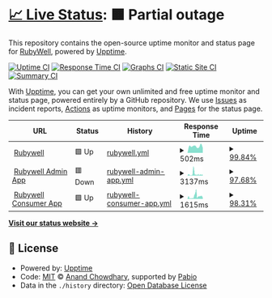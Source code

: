 # [📈 Live Status](https://rubywell.github.io/rubywell-status-page): <!--live status--> **🟧 Partial outage**

This repository contains the open-source uptime monitor and status page for [RubyWell](https://rubywell.github.io/rubywell-status-page), powered by [Upptime](https://github.com/upptime/upptime).

[![Uptime CI](https://github.com/rubywell/rubywell-status-page/workflows/Uptime%20CI/badge.svg)](https://github.com/rubywell/rubywell-status-page/actions?query=workflow%3A%22Uptime+CI%22)
[![Response Time CI](https://github.com/rubywell/rubywell-status-page/workflows/Response%20Time%20CI/badge.svg)](https://github.com/rubywell/rubywell-status-page/actions?query=workflow%3A%22Response+Time+CI%22)
[![Graphs CI](https://github.com/rubywell/rubywell-status-page/workflows/Graphs%20CI/badge.svg)](https://github.com/rubywell/rubywell-status-page/actions?query=workflow%3A%22Graphs+CI%22)
[![Static Site CI](https://github.com/rubywell/rubywell-status-page/workflows/Static%20Site%20CI/badge.svg)](https://github.com/rubywell/rubywell-status-page/actions?query=workflow%3A%22Static+Site+CI%22)
[![Summary CI](https://github.com/rubywell/rubywell-status-page/workflows/Summary%20CI/badge.svg)](https://github.com/rubywell/rubywell-status-page/actions?query=workflow%3A%22Summary+CI%22)

With [Upptime](https://upptime.js.org), you can get your own unlimited and free uptime monitor and status page, powered entirely by a GitHub repository. We use [Issues](https://github.com/rubywell/rubywell-status-page/issues) as incident reports, [Actions](https://github.com/rubywell/rubywell-status-page/actions) as uptime monitors, and [Pages](https://rubywell.github.io/rubywell-status-page) for the status page.

<!--start: status pages-->
<!-- This summary is generated by Upptime (https://github.com/upptime/upptime) -->
<!-- Do not edit this manually, your changes will be overwritten -->
<!-- prettier-ignore -->
| URL | Status | History | Response Time | Uptime |
| --- | ------ | ------- | ------------- | ------ |
| <img alt="" src="https://icons.duckduckgo.com/ip3/rubywell.com.ico" height="13"> [Rubywell](https://rubywell.com) | 🟩 Up | [rubywell.yml](https://github.com/rubywell/rubywell-status-page/commits/HEAD/history/rubywell.yml) | <details><summary><img alt="Response time graph" src="./graphs/rubywell/response-time-week.png" height="20"> 502ms</summary><br><a href="https://rubywell.github.io/rubywell-status-page/history/rubywell"><img alt="Response time 593" src="https://img.shields.io/endpoint?url=https%3A%2F%2Fraw.githubusercontent.com%2Frubywell%2Frubywell-status-page%2FHEAD%2Fapi%2Frubywell%2Fresponse-time.json"></a><br><a href="https://rubywell.github.io/rubywell-status-page/history/rubywell"><img alt="24-hour response time 383" src="https://img.shields.io/endpoint?url=https%3A%2F%2Fraw.githubusercontent.com%2Frubywell%2Frubywell-status-page%2FHEAD%2Fapi%2Frubywell%2Fresponse-time-day.json"></a><br><a href="https://rubywell.github.io/rubywell-status-page/history/rubywell"><img alt="7-day response time 502" src="https://img.shields.io/endpoint?url=https%3A%2F%2Fraw.githubusercontent.com%2Frubywell%2Frubywell-status-page%2FHEAD%2Fapi%2Frubywell%2Fresponse-time-week.json"></a><br><a href="https://rubywell.github.io/rubywell-status-page/history/rubywell"><img alt="30-day response time 593" src="https://img.shields.io/endpoint?url=https%3A%2F%2Fraw.githubusercontent.com%2Frubywell%2Frubywell-status-page%2FHEAD%2Fapi%2Frubywell%2Fresponse-time-month.json"></a><br><a href="https://rubywell.github.io/rubywell-status-page/history/rubywell"><img alt="1-year response time 593" src="https://img.shields.io/endpoint?url=https%3A%2F%2Fraw.githubusercontent.com%2Frubywell%2Frubywell-status-page%2FHEAD%2Fapi%2Frubywell%2Fresponse-time-year.json"></a></details> | <details><summary><a href="https://rubywell.github.io/rubywell-status-page/history/rubywell">99.84%</a></summary><a href="https://rubywell.github.io/rubywell-status-page/history/rubywell"><img alt="All-time uptime 99.96%" src="https://img.shields.io/endpoint?url=https%3A%2F%2Fraw.githubusercontent.com%2Frubywell%2Frubywell-status-page%2FHEAD%2Fapi%2Frubywell%2Fuptime.json"></a><br><a href="https://rubywell.github.io/rubywell-status-page/history/rubywell"><img alt="24-hour uptime 100.00%" src="https://img.shields.io/endpoint?url=https%3A%2F%2Fraw.githubusercontent.com%2Frubywell%2Frubywell-status-page%2FHEAD%2Fapi%2Frubywell%2Fuptime-day.json"></a><br><a href="https://rubywell.github.io/rubywell-status-page/history/rubywell"><img alt="7-day uptime 99.84%" src="https://img.shields.io/endpoint?url=https%3A%2F%2Fraw.githubusercontent.com%2Frubywell%2Frubywell-status-page%2FHEAD%2Fapi%2Frubywell%2Fuptime-week.json"></a><br><a href="https://rubywell.github.io/rubywell-status-page/history/rubywell"><img alt="30-day uptime 99.96%" src="https://img.shields.io/endpoint?url=https%3A%2F%2Fraw.githubusercontent.com%2Frubywell%2Frubywell-status-page%2FHEAD%2Fapi%2Frubywell%2Fuptime-month.json"></a><br><a href="https://rubywell.github.io/rubywell-status-page/history/rubywell"><img alt="1-year uptime 99.96%" src="https://img.shields.io/endpoint?url=https%3A%2F%2Fraw.githubusercontent.com%2Frubywell%2Frubywell-status-page%2FHEAD%2Fapi%2Frubywell%2Fuptime-year.json"></a></details>
| <img alt="" src="https://icons.duckduckgo.com/ip3/admin.rubywell.com.ico" height="13"> [Rubywell Admin App](https://admin.rubywell.com) | 🟥 Down | [rubywell-admin-app.yml](https://github.com/rubywell/rubywell-status-page/commits/HEAD/history/rubywell-admin-app.yml) | <details><summary><img alt="Response time graph" src="./graphs/rubywell-admin-app/response-time-week.png" height="20"> 3137ms</summary><br><a href="https://rubywell.github.io/rubywell-status-page/history/rubywell-admin-app"><img alt="Response time 2793" src="https://img.shields.io/endpoint?url=https%3A%2F%2Fraw.githubusercontent.com%2Frubywell%2Frubywell-status-page%2FHEAD%2Fapi%2Frubywell-admin-app%2Fresponse-time.json"></a><br><a href="https://rubywell.github.io/rubywell-status-page/history/rubywell-admin-app"><img alt="24-hour response time 260" src="https://img.shields.io/endpoint?url=https%3A%2F%2Fraw.githubusercontent.com%2Frubywell%2Frubywell-status-page%2FHEAD%2Fapi%2Frubywell-admin-app%2Fresponse-time-day.json"></a><br><a href="https://rubywell.github.io/rubywell-status-page/history/rubywell-admin-app"><img alt="7-day response time 3137" src="https://img.shields.io/endpoint?url=https%3A%2F%2Fraw.githubusercontent.com%2Frubywell%2Frubywell-status-page%2FHEAD%2Fapi%2Frubywell-admin-app%2Fresponse-time-week.json"></a><br><a href="https://rubywell.github.io/rubywell-status-page/history/rubywell-admin-app"><img alt="30-day response time 2793" src="https://img.shields.io/endpoint?url=https%3A%2F%2Fraw.githubusercontent.com%2Frubywell%2Frubywell-status-page%2FHEAD%2Fapi%2Frubywell-admin-app%2Fresponse-time-month.json"></a><br><a href="https://rubywell.github.io/rubywell-status-page/history/rubywell-admin-app"><img alt="1-year response time 2793" src="https://img.shields.io/endpoint?url=https%3A%2F%2Fraw.githubusercontent.com%2Frubywell%2Frubywell-status-page%2FHEAD%2Fapi%2Frubywell-admin-app%2Fresponse-time-year.json"></a></details> | <details><summary><a href="https://rubywell.github.io/rubywell-status-page/history/rubywell-admin-app">97.68%</a></summary><a href="https://rubywell.github.io/rubywell-status-page/history/rubywell-admin-app"><img alt="All-time uptime 99.41%" src="https://img.shields.io/endpoint?url=https%3A%2F%2Fraw.githubusercontent.com%2Frubywell%2Frubywell-status-page%2FHEAD%2Fapi%2Frubywell-admin-app%2Fuptime.json"></a><br><a href="https://rubywell.github.io/rubywell-status-page/history/rubywell-admin-app"><img alt="24-hour uptime 99.99%" src="https://img.shields.io/endpoint?url=https%3A%2F%2Fraw.githubusercontent.com%2Frubywell%2Frubywell-status-page%2FHEAD%2Fapi%2Frubywell-admin-app%2Fuptime-day.json"></a><br><a href="https://rubywell.github.io/rubywell-status-page/history/rubywell-admin-app"><img alt="7-day uptime 97.68%" src="https://img.shields.io/endpoint?url=https%3A%2F%2Fraw.githubusercontent.com%2Frubywell%2Frubywell-status-page%2FHEAD%2Fapi%2Frubywell-admin-app%2Fuptime-week.json"></a><br><a href="https://rubywell.github.io/rubywell-status-page/history/rubywell-admin-app"><img alt="30-day uptime 99.41%" src="https://img.shields.io/endpoint?url=https%3A%2F%2Fraw.githubusercontent.com%2Frubywell%2Frubywell-status-page%2FHEAD%2Fapi%2Frubywell-admin-app%2Fuptime-month.json"></a><br><a href="https://rubywell.github.io/rubywell-status-page/history/rubywell-admin-app"><img alt="1-year uptime 99.41%" src="https://img.shields.io/endpoint?url=https%3A%2F%2Fraw.githubusercontent.com%2Frubywell%2Frubywell-status-page%2FHEAD%2Fapi%2Frubywell-admin-app%2Fuptime-year.json"></a></details>
| <img alt="" src="https://icons.duckduckgo.com/ip3/app.rubywell.com.ico" height="13"> [Rubywell Consumer App](https://app.rubywell.com) | 🟩 Up | [rubywell-consumer-app.yml](https://github.com/rubywell/rubywell-status-page/commits/HEAD/history/rubywell-consumer-app.yml) | <details><summary><img alt="Response time graph" src="./graphs/rubywell-consumer-app/response-time-week.png" height="20"> 1615ms</summary><br><a href="https://rubywell.github.io/rubywell-status-page/history/rubywell-consumer-app"><img alt="Response time 1512" src="https://img.shields.io/endpoint?url=https%3A%2F%2Fraw.githubusercontent.com%2Frubywell%2Frubywell-status-page%2FHEAD%2Fapi%2Frubywell-consumer-app%2Fresponse-time.json"></a><br><a href="https://rubywell.github.io/rubywell-status-page/history/rubywell-consumer-app"><img alt="24-hour response time 546" src="https://img.shields.io/endpoint?url=https%3A%2F%2Fraw.githubusercontent.com%2Frubywell%2Frubywell-status-page%2FHEAD%2Fapi%2Frubywell-consumer-app%2Fresponse-time-day.json"></a><br><a href="https://rubywell.github.io/rubywell-status-page/history/rubywell-consumer-app"><img alt="7-day response time 1615" src="https://img.shields.io/endpoint?url=https%3A%2F%2Fraw.githubusercontent.com%2Frubywell%2Frubywell-status-page%2FHEAD%2Fapi%2Frubywell-consumer-app%2Fresponse-time-week.json"></a><br><a href="https://rubywell.github.io/rubywell-status-page/history/rubywell-consumer-app"><img alt="30-day response time 1512" src="https://img.shields.io/endpoint?url=https%3A%2F%2Fraw.githubusercontent.com%2Frubywell%2Frubywell-status-page%2FHEAD%2Fapi%2Frubywell-consumer-app%2Fresponse-time-month.json"></a><br><a href="https://rubywell.github.io/rubywell-status-page/history/rubywell-consumer-app"><img alt="1-year response time 1512" src="https://img.shields.io/endpoint?url=https%3A%2F%2Fraw.githubusercontent.com%2Frubywell%2Frubywell-status-page%2FHEAD%2Fapi%2Frubywell-consumer-app%2Fresponse-time-year.json"></a></details> | <details><summary><a href="https://rubywell.github.io/rubywell-status-page/history/rubywell-consumer-app">98.31%</a></summary><a href="https://rubywell.github.io/rubywell-status-page/history/rubywell-consumer-app"><img alt="All-time uptime 99.57%" src="https://img.shields.io/endpoint?url=https%3A%2F%2Fraw.githubusercontent.com%2Frubywell%2Frubywell-status-page%2FHEAD%2Fapi%2Frubywell-consumer-app%2Fuptime.json"></a><br><a href="https://rubywell.github.io/rubywell-status-page/history/rubywell-consumer-app"><img alt="24-hour uptime 100.00%" src="https://img.shields.io/endpoint?url=https%3A%2F%2Fraw.githubusercontent.com%2Frubywell%2Frubywell-status-page%2FHEAD%2Fapi%2Frubywell-consumer-app%2Fuptime-day.json"></a><br><a href="https://rubywell.github.io/rubywell-status-page/history/rubywell-consumer-app"><img alt="7-day uptime 98.31%" src="https://img.shields.io/endpoint?url=https%3A%2F%2Fraw.githubusercontent.com%2Frubywell%2Frubywell-status-page%2FHEAD%2Fapi%2Frubywell-consumer-app%2Fuptime-week.json"></a><br><a href="https://rubywell.github.io/rubywell-status-page/history/rubywell-consumer-app"><img alt="30-day uptime 99.57%" src="https://img.shields.io/endpoint?url=https%3A%2F%2Fraw.githubusercontent.com%2Frubywell%2Frubywell-status-page%2FHEAD%2Fapi%2Frubywell-consumer-app%2Fuptime-month.json"></a><br><a href="https://rubywell.github.io/rubywell-status-page/history/rubywell-consumer-app"><img alt="1-year uptime 99.57%" src="https://img.shields.io/endpoint?url=https%3A%2F%2Fraw.githubusercontent.com%2Frubywell%2Frubywell-status-page%2FHEAD%2Fapi%2Frubywell-consumer-app%2Fuptime-year.json"></a></details>

<!--end: status pages-->

[**Visit our status website →**](https://rubywell.github.io/rubywell-status-page)

## 📄 License

- Powered by: [Upptime](https://github.com/upptime/upptime)
- Code: [MIT](./LICENSE) © [Anand Chowdhary](https://anandchowdhary.com), supported by [Pabio](https://pabio.com)
- Data in the `./history` directory: [Open Database License](https://opendatacommons.org/licenses/odbl/1-0/)
